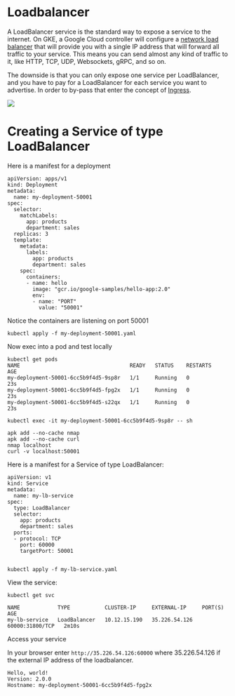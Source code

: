 # Loadbalancer

A LoadBalancer service is the standard way to expose a service to the internet. On GKE, a Google Cloud controller will configure a [network load balancer](https://cloud.google.com/load-balancing/docs/network/) that will provide you with a single IP address that will forward all traffic to your service. This means you can send almost any kind of traffic to it, like HTTP, TCP, UDP, Websockets, gRPC, and so on.

The downside is that you can only expose one service per LoadBalancer, and you have to pay for a LoadBalancer for each service you want to advertise. In order to by-pass that enter the concept of [Ingress]().

![](https://github.com/DanyLan/GKE-EXPOSE-SERVICES/blob/master/Loadbalancer.png)

# Creating a Service of type LoadBalancer

Here is a manifest for a deployment

    apiVersion: apps/v1
    kind: Deployment
    metadata:
      name: my-deployment-50001
    spec:
      selector:
        matchLabels:
          app: products
          department: sales
      replicas: 3
      template:
        metadata:
          labels:
            app: products
            department: sales
        spec:
          containers:
          - name: hello
            image: "gcr.io/google-samples/hello-app:2.0"
            env:
            - name: "PORT"
              value: "50001"
           
Notice the containers are listening on port 50001
              
    kubectl apply -f my-deployment-50001.yaml
    
Now exec into a pod and test locally

    kubectl get pods
    NAME                                   READY   STATUS    RESTARTS   AGE
    my-deployment-50001-6cc5b9f4d5-9sp8r   1/1     Running   0          23s
    my-deployment-50001-6cc5b9f4d5-fpg2x   1/1     Running   0          23s
    my-deployment-50001-6cc5b9f4d5-s22qx   1/1     Running   0          23s

    kubectl exec -it my-deployment-50001-6cc5b9f4d5-9sp8r -- sh

    apk add --no-cache nmap
    apk add --no-cache curl
    nmap localhost
    curl -v localhost:50001

Here is a manifest for a Service of type LoadBalancer:

    apiVersion: v1
    kind: Service
    metadata:
      name: my-lb-service
    spec:
      type: LoadBalancer
      selector:
        app: products
        department: sales
      ports:
      - protocol: TCP
        port: 60000
        targetPort: 50001
        
        
    kubectl apply -f my-lb-service.yaml
    
View the service:

    kubectl get svc

    NAME            TYPE           CLUSTER-IP     EXTERNAL-IP     PORT(S)           AGE           
    my-lb-service   LoadBalancer   10.12.15.190   35.226.54.126   60000:31800/TCP   2m10s
    
Access your service

In your browser enter `http://35.226.54.126:60000` where 35.226.54.126 if the external IP address of the loadbalancer. 

    Hello, world!
    Version: 2.0.0
    Hostname: my-deployment-50001-6cc5b9f4d5-fpg2x


